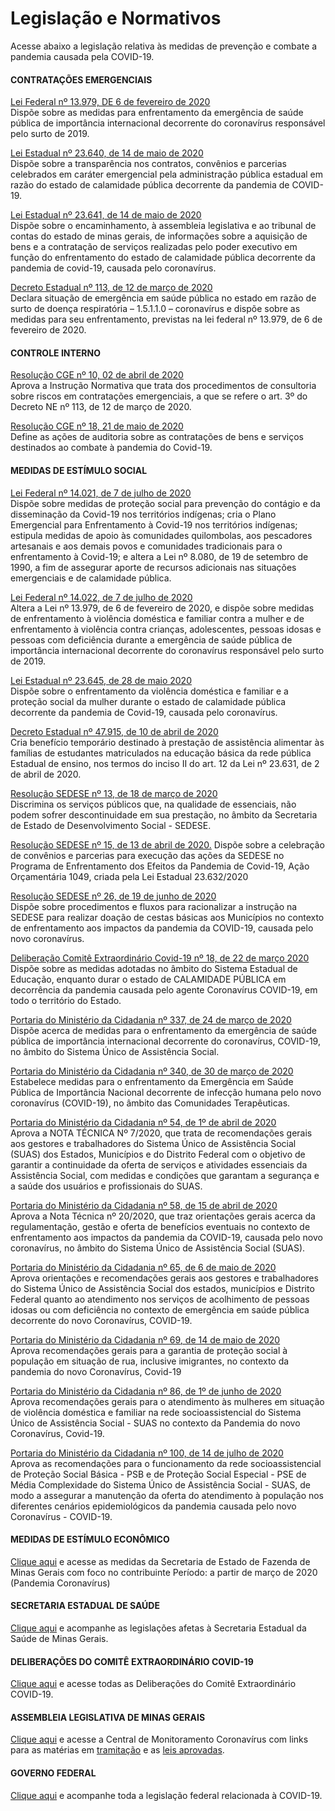 # Legislação e Normativos

Acesse abaixo a legislação relativa às medidas de prevenção e combate a pandemia causada pela COVID-19.

#### CONTRATAÇÕES EMERGENCIAIS

[Lei Federal nº 13.979, DE 6 de fevereiro de 2020](http://www.planalto.gov.br/ccivil_03/_ato2019-2022/2020/lei/L13979.htm)  
Dispõe sobre as medidas para enfrentamento da emergência de saúde pública de importância internacional decorrente do coronavírus responsável pelo surto de 2019.

[Lei Estadual nº 23.640, de 14 de maio de 2020](https://www.almg.gov.br/consulte/legislacao/completa/completa.html?tipo=LEI&num=23640&comp=&ano=2020)  
Dispõe sobre a transparência nos contratos, convênios e parcerias celebrados em caráter emergencial pela administração pública estadual em razão do estado de calamidade pública decorrente da pandemia de COVID-19.

[Lei Estadual nº 23.641, de 14 de maio de 2020](https://www.almg.gov.br/consulte/legislacao/completa/completa.html?tipo=LEI&num=23641&comp=&ano=2020)  
Dispõe sobre o encaminhamento, à assembleia legislativa e ao tribunal de contas do estado de minas gerais, de informações sobre a aquisição de bens e a contratação de serviços realizadas pelo poder executivo em função do enfrentamento do estado de calamidade pública decorrente da pandemia de covid-19, causada pelo coronavírus.	

[Decreto Estadual nº 113, de 12 de março de 2020](https://www.almg.gov.br/consulte/legislacao/completa/completa.html?tipo=DNE&num=113&comp=&ano=2020)  
Declara situação de emergência em saúde pública no estado em razão de surto de doença respiratória – 1.5.1.1.0 – coronavírus e dispõe sobre as medidas para seu enfrentamento, previstas na lei federal nº 13.979, de 6 de fevereiro de 2020.

#### CONTROLE INTERNO

[Resolução CGE nº 10, 02 de abril de 2020](http://www.cge.mg.gov.br/phocadownload/arquivos_diversos/pdf/Resolucoes_AUGE_Consultorias%201.pdf)  
Aprova a Instrução Normativa que trata dos procedimentos de consultoria sobre riscos em contratações emergenciais, a que se refere o art. 3º do Decreto NE nº 113, de 12 de março de 2020.

[Resolução CGE nº 18, 21 de maio de 2020](http://jornal.iof.mg.gov.br/xmlui/bitstream/handle/123456789/234516/caderno1_2020-05-22%202.pdf?sequence=1)  
Define as ações de auditoria sobre as contratações de bens e serviços destinados ao combate à pandemia do Covid-19.

#### MEDIDAS DE ESTÍMULO SOCIAL

[Lei Federal nº 14.021, de 7 de julho de 2020](http://www.planalto.gov.br/ccivil_03/_Ato2019-2022/2020/Lei/L14021.htm)  
Dispõe sobre medidas de proteção social para prevenção do contágio e da disseminação da Covid-19 nos territórios indígenas; cria o Plano Emergencial para Enfrentamento à Covid-19 nos territórios indígenas; estipula medidas de apoio às comunidades quilombolas, aos pescadores artesanais e aos demais povos e comunidades tradicionais para o enfrentamento à Covid-19; e altera a Lei nº 8.080, de 19 de setembro de 1990, a fim de assegurar aporte de recursos adicionais nas situações emergenciais e de calamidade pública.

[Lei Federal nº 14.022, de 7 de julho de 2020](http://www.planalto.gov.br/ccivil_03/_ato2019-2022/2020/lei/L14022.htm)  
Altera a Lei nº 13.979, de 6 de fevereiro de 2020, e dispõe sobre medidas de enfrentamento à violência doméstica e familiar contra a mulher e de enfrentamento à violência contra crianças, adolescentes, pessoas idosas e pessoas com deficiência durante a emergência de saúde pública de importância internacional decorrente do coronavírus responsável pelo surto de 2019.

[Lei Estadual nº 23.645, de 28 de maio 2020](https://www.almg.gov.br/consulte/legislacao/completa/completa.html?tipo=LEI&num=23645&comp=&ano=2020)  
Dispõe sobre o enfrentamento da violência doméstica e familiar e a proteção social da mulher durante o estado de calamidade pública decorrente da pandemia de Covid-19, causada pelo coronavírus.

[Decreto Estadual nº 47.915, de 10 de abril de 2020](https://www.almg.gov.br/consulte/legislacao/completa/completa.html?tipo=DEC&num=47915&comp=&ano=2020)  
Cria benefício temporário destinado à prestação de assistência alimentar às famílias de estudantes matriculados na educação básica da rede pública Estadual de ensino, nos termos do inciso II do art. 12 da Lei nº 23.631, de 2 de abril de 2020.

[Resolução SEDESE nº 13, de 18 de março de 2020](http://jornal.iof.mg.gov.br/xmlui/bitstream/handle/123456789/232113/caderno1_2020-03-20%209.pdf?sequence=1)  
Discrimina os serviços públicos que, na qualidade de essenciais, não podem sofrer descontinuidade em sua prestação, no âmbito da Secretaria de Estado de Desenvolvimento Social - SEDESE.

[Resolução SEDESE nº 15, de 13 de abril de 2020.](http://www.sigconsaida.mg.gov.br/wp-content/uploads/arquivos/resolucoes/resolucao_sedese_15_13_04_2020.pdf)
Dispõe sobre a celebração de convênios e parcerias para execução das ações da SEDESE no Programa de Enfrentamento dos Efeitos da Pandemia de Covid-19, Ação Orçamentária 1049, criada pela Lei Estadual 23.632/2020

[Resolução SEDESE nº 26, de 19 de junho de 2020](http://social.mg.gov.br/images/SUBAS/cestas-basicas/Resoluo-26-2020.pdf)  
Dispõe sobre procedimentos e fluxos para racionalizar a instrução na SEDESE para realizar doação de cestas básicas aos Municípios no contexto de enfrentamento aos impactos da pandemia da COVID-19, causada pelo novo coronavírus.

[Deliberação Comitê Extraordinário Covid-19 nº 18, de 22 de março 2020](http://www.fazenda.mg.gov.br/coronavirus/instrumentos-normativos/DELIBERACAO-DO-COMITE-EXTRAORDINARIO-COVID-19-N-18-DE-22-DE-MARCO-DE-2020.pdf)  
Dispõe sobre as medidas adotadas no âmbito do Sistema Estadual de Educação, enquanto durar o estado de CALAMIDADE PÚBLICA em decorrência da pandemia causada pelo agente Coronavírus COVID-19, em todo o território do Estado.

[Portaria do Ministério da Cidadania nº 337, de 24 de março de 2020](http://www.in.gov.br/en/web/dou/-/portaria-n-337-de-24-de-marco-de-2020-249619485)  
Dispõe acerca de medidas para o enfrentamento da emergência de saúde pública de importância internacional decorrente do coronavírus, COVID-19, no âmbito do Sistema Único de Assistência Social.

[Portaria do Ministério da Cidadania nº 340, de 30 de março de 2020](http://www.in.gov.br/en/web/dou/-/portaria-n-340-de-30-de-marco-de-2020-250405535)  
Estabelece medidas para o enfrentamento da Emergência em Saúde Pública de Importância Nacional decorrente de infecção humana pelo novo coronavírus (COVID-19), no âmbito das Comunidades Terapêuticas.
  
[Portaria do Ministério da Cidadania nº 54, de 1º de abril de 2020](http://www.in.gov.br/en/web/dou/-/portaria-n-54-de-1-de-abril-de-2020-250849730)  
Aprova a NOTA TÉCNICA Nº 7/2020, que trata de recomendações gerais aos gestores e trabalhadores do Sistema Único de Assistência Social (SUAS) dos Estados, Municípios e do Distrito Federal com o objetivo de garantir a continuidade da oferta de serviços e atividades essenciais da Assistência Social, com medidas e condições que garantam a segurança e a saúde dos usuários e profissionais do SUAS.

[Portaria do Ministério da Cidadania nº 58, de 15 de abril de 2020](http://www.in.gov.br/en/web/dou/-/portaria-n-58-de-15-de-abril-de-2020-252722843)  
Aprova a Nota Técnica nº 20/2020, que traz orientações gerais acerca da regulamentação, gestão e oferta de benefícios eventuais no contexto de enfrentamento aos impactos da pandemia da COVID-19, causada pelo novo coronavírus, no âmbito do Sistema Único de Assistência Social (SUAS).

[Portaria do Ministério da Cidadania nº 65, de 6 de maio de 2020](http://www.in.gov.br/en/web/dou/-/portaria-n-65-de-6-de-maio-de-2020-255614645)  
Aprova orientações e recomendações gerais aos gestores e trabalhadores do Sistema Único de Assistência Social dos estados, municípios e Distrito Federal quanto ao atendimento nos serviços de acolhimento de pessoas idosas ou com deficiência no contexto de emergência em saúde pública decorrente do novo Coronavírus, COVID-19.

[Portaria do Ministério da Cidadania nº 69, de 14 de maio de 2020](http://www.in.gov.br/en/web/dou/-/portaria-n-69-de-14-de-maio-de-2020-257197675)  
Aprova recomendações gerais para a garantia de proteção social à população em situação de rua, inclusive imigrantes, no contexto da pandemia do novo Coronavírus, Covid-19

[Portaria do Ministério da Cidadania nº 86, de 1º de junho de 2020](http://www.in.gov.br/en/web/dou/-/portaria-n-86-de-1-de-junho-de-2020-259638376)  
Aprova recomendações gerais para o atendimento às mulheres em situação de violência doméstica e familiar na rede socioassistencial do Sistema Único de Assistência Social - SUAS no contexto da Pandemia do novo Coronavírus, Covid-19.

[Portaria do Ministério da Cidadania nº 100, de 14 de julho de 2020](http://www.in.gov.br/en/web/dou/-/portaria-n-100-de-14-de-julho-de-2020-267031342)  
Aprova as recomendações para o funcionamento da rede socioassistencial de Proteção Social Básica - PSB e de Proteção Social Especial - PSE de Média Complexidade do Sistema Único de Assistência Social - SUAS, de modo a assegurar a manutenção da oferta do atendimento à população nos diferentes cenários epidemiológicos da pandemia causada pelo novo Coronavírus - COVID-19.


#### MEDIDAS DE ESTÍMULO ECONÔMICO

[Clique aqui](http://www.fazenda.mg.gov.br/coronavirus/contribuintes/) e acesse as medidas da Secretaria de Estado de Fazenda de Minas Gerais com foco no contribuinte
Período: a partir de março de 2020 (Pandemia Coronavírus)

#### SECRETARIA ESTADUAL DE SAÚDE

[Clique aqui](http://coronavirus.saude.mg.gov.br/legislacoes) e acompanhe as legislações afetas à Secretaria Estadual da Saúde de Minas Gerais.

#### DELIBERAÇÕES DO COMITÊ EXTRAORDINÁRIO COVID-19

[Clique aqui](http://www.pesquisalegislativa.mg.gov.br/legislacao.aspx) e acesse todas as Deliberações do Comitê Extraordinário COVID-19.

#### ASSEMBLEIA LEGISLATIVA DE MINAS GERAIS

[Clique aqui](https://sites.almg.gov.br/coronavirus/index.html?utm_source=home&utm_medium=megabanner&utm_campaign=coronavirus) e acesse a Central de Monitoramento Coronavírus com links para as matérias em [tramitação](https://www.almg.gov.br/atividade_parlamentar/tramitacao_projetos/index.html?advanced=advanced&first=false&search=odp&pagina=1&aba=js_tabpesquisaAvancada&txtPalavras=%28pec+ou+pl+ou+plc+ou+pre%29.prop.+e+tramitacao.domi.+e+coronavirus.obse.&txtEmTram=on&txtTramEnc=on) e as [leis aprovadas](https://sites.almg.gov.br/coronavirus/acoes-almg/leis-aprovadas.html).

#### GOVERNO FEDERAL

[Clique aqui](http://www4.planalto.gov.br/legislacao/portal-legis/legislacao-covid-19) e acompanhe toda a legislação federal relacionada à COVID-19.
